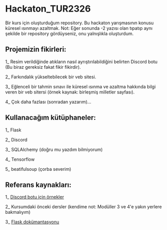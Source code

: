 # Hackaton_TUR2326
Bir kurs için oluşturduğum repository. Bu hackaton yarışmasının konusu küresel ısınmayı azaltmak.
Not: Eğer sonunda -2 yazısı olan tıpatıp aynı şekilde bir repository gördüyseniz, onu yalnışlıkla oluşturdum.

## Projemizin fikirleri:

1_ Resim verildiğinde atıkların nasıl ayrıştırılabildiğini belirten Discord botu (Bu biraz gereksiz fakat fikir fikirdir).

2_ Farkındalık yükseltebilecek bir veb sitesi. 

3_ Eğlenceli bir tahmin sınavı ile küresel ısınma ve azaltma hakkında bilgi veren bir veb sitersi (örnek kaynak: birleşmiş milletler sayfası).

4_ Çok daha fazlası (sonradan yazarım)...

## Kullanacağım kütüphaneler:

1_ Flask

2_ Discord

3_ SQLAlchemy (doğru mu yazdım bilmiyorum)

4_ Tensorflow

5_ beatifulsoup (çorba severim)

## Referans kaynakları:

1_ [Discord botu için örnekler](https://github.com/Rapptz/discord.py/tree/v2.5.0/examples)

2_ Kursumdaki önceki dersler (kendime not: Modüller 3 ve 4'e yakın yerlere bakmalıyım)

3_ [Flask dokümantasyonu](https://flask.palletsprojects.com/en/stable/)
